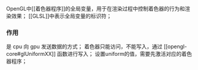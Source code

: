 OpenGL中[[着色器程序]]的全局变量，用于在渲染过程中控制着色器的行为和渲染效果；
[[GLSL]]中表示全局变量的标识符；

### 作用
是 cpu 向 gpu 发送数据的方式；
着色器只能访问，不能写入，通过 [[opengl-core#glUniformXX]] 函数进行写入；
设置uniform的值，需要先激活对应的着色器程序；